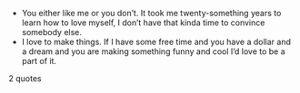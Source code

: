  - You either like me or you don’t. It took me twenty-something years to learn how to love myself, I don’t have that kinda time to convince somebody else.
 - I love to make things. If I have some free time and you have a dollar and a dream and you are making something funny and cool I’d love to be a part of it.

2 quotes